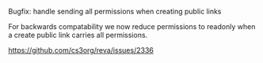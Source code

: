 Bugfix: handle sending all permissions when creating public links

For backwards compatability we now reduce permissions to readonly when a create public link carries all permissions.

https://github.com/cs3org/reva/issues/2336